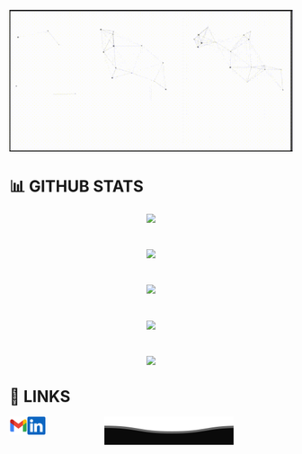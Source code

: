 <p align="center">
  <img src="/githubgif.gif" alt="Hi there, I'm Mehmood Sheikh 👋 ">
</p>

# 📊 GITHUB STATS

<p align="center"><img align="center" src="https://komarev.com/ghpvc/?username=MehmoodSheikh&color=blue&style=for-the-badge"></p> </br>

<p align="center"><img align="center" src="https://github-readme-stats.vercel.app/api/top-langs/?username=MehmoodSheikh&langs_count=10&theme=transparent"></p> </br>

<p align="center"><img align="center" src="https://github-readme-stats.vercel.app/api?username=MehmoodSheikh&theme=transparent"></p> </br>

<p align="center"><img align="center" src="https://github-readme-streak-stats.herokuapp.com/?user=MehmoodSheikh&theme=transparent"></p> </br>

<p align="center"><img align="center" src="https://github-profile-summary-cards.vercel.app/api/cards/profile-details?username=MehmoodSheikh&theme=transparent"></p>

# 🔗 LINKS

<a href="mailto:mehmoodsheikh312@gmail.com">
    <img height="32" align="left" alt="Mail" src="/icons/gmail.png" />
</a>

<a href="https://www.linkedin.com/in/mehmood-sheikh-1724b4243/">
    <img height="32" align="left" alt="LinkedIn" src="/icons/linkedin.png" />
</a>

<p align="center">
        <img src="/Bottom.svg" alt="Github Stats" />
</p>
